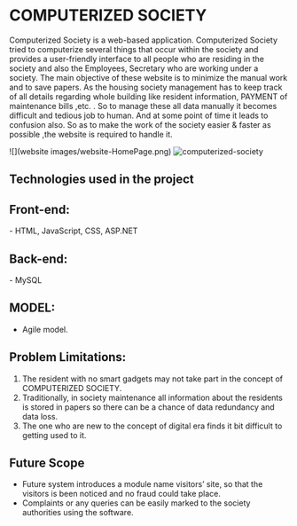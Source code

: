 # COMPUTERIZED SOCIETY

Computerized Society is a web-based application. Computerized Society tried to computerize several things that occur within the society and provides a user-friendly interface to all people who are residing in the society and also the Employees, Secretary who are working under a society. 
The main objective of these website is to minimize the 
manual work and to save papers. As the housing society 
management has to keep track of all details regarding whole 
building like resident information, PAYMENT of maintenance 
bills ,etc. . So to manage these all data manually it becomes 
difficult and tedious job to human. And at some point of time it 
leads to confusion also. So as to make the work of the society 
easier & faster as possible ,the website is required to handle it.

![](website images/website-HomePage.png)
![computerized-society](https://github.com/[pradeepraj21]/[img]/blob/[main]/image.jpg?raw=true)

## Technologies used in the project

<h2>Front-end:</h2>
- HTML, JavaScript, CSS, ASP.NET

<h2>Back-end:</h2>
- MySQL

## MODEL:
* Agile model.

## Problem Limitations:
1. The resident with no smart gadgets may not take part in the concept of COMPUTERIZED SOCIETY.
2. Traditionally, in society maintenance all information about the residents is stored in papers so there can be a chance 
of data redundancy and data loss.
3. The one who are new to the concept of digital era finds it bit difficult to getting used to it.
    
## Future Scope

* Future system introduces a module name visitors’ site, so that the visitors is been noticed and no fraud could take place.
* Complaints or any queries can be easily marked to the  society authorities using the software.
